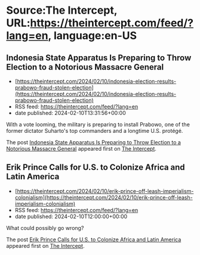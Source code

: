 # Source:The Intercept, URL:https://theintercept.com/feed/?lang=en, language:en-US

## Indonesia State Apparatus Is Preparing to Throw Election to a Notorious Massacre General
 - [https://theintercept.com/2024/02/10/indonesia-election-results-prabowo-fraud-stolen-election](https://theintercept.com/2024/02/10/indonesia-election-results-prabowo-fraud-stolen-election)
 - RSS feed: https://theintercept.com/feed/?lang=en
 - date published: 2024-02-10T13:31:56+00:00

<p>With a vote looming, the military is preparing to install Prabowo, one of the former dictator Suharto's top commanders and a longtime U.S. protégé. </p>
<p>The post <a href="https://theintercept.com/2024/02/10/indonesia-election-results-prabowo-fraud-stolen-election/">Indonesia State Apparatus Is Preparing to Throw Election to a Notorious Massacre General</a> appeared first on <a href="https://theintercept.com">The Intercept</a>.</p>

## Erik Prince Calls for U.S. to Colonize Africa and Latin America
 - [https://theintercept.com/2024/02/10/erik-prince-off-leash-imperialism-colonialism](https://theintercept.com/2024/02/10/erik-prince-off-leash-imperialism-colonialism)
 - RSS feed: https://theintercept.com/feed/?lang=en
 - date published: 2024-02-10T12:00:00+00:00

<p>What could possibly go wrong?</p>
<p>The post <a href="https://theintercept.com/2024/02/10/erik-prince-off-leash-imperialism-colonialism/">Erik Prince Calls for U.S. to Colonize Africa and Latin America</a> appeared first on <a href="https://theintercept.com">The Intercept</a>.</p>

